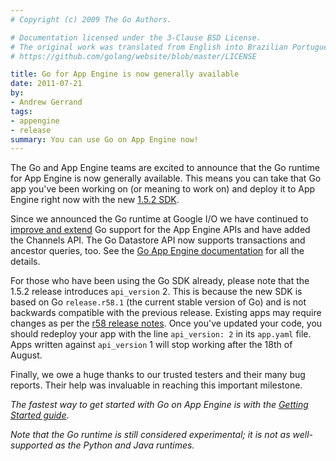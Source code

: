 ```yaml
---
# Copyright (c) 2009 The Go Authors.

# Documentation licensed under the 3-Clause BSD License.
# The original work was translated from English into Brazilian Portuguese.
# https://github.com/golang/website/blob/master/LICENSE

title: Go for App Engine is now generally available
date: 2011-07-21
by:
- Andrew Gerrand
tags:
- appengine
- release
summary: You can use Go on App Engine now!
---
```



The Go and App Engine teams are excited to announce that the Go runtime
for App Engine is now generally available.
This means you can take that Go app you've been working on (or meaning to
work on) and deploy it to App Engine right now with the new [1.5.2 SDK](http://code.google.com/appengine/downloads.html).

Since we announced the Go runtime at Google I/O we have continued to [improve and extend](http://code.google.com/p/googleappengine/wiki/SdkForGoReleaseNotes)
Go support for the App Engine APIs and have added the Channels API.
The Go Datastore API now supports transactions and ancestor queries, too.
See the [Go App Engine documentation](https://code.google.com/appengine/docs/go/)
for all the details.

For those who have been using the Go SDK already,
please note that the 1.5.2 release introduces `api_version` 2.
This is because the new SDK is based on Go `release.r58.1` (the current
stable version of Go) and is not backwards compatible with the previous release.
Existing apps may require changes as per the [r58 release notes](/doc/devel/release.html#r58).
Once you've updated your code, you should redeploy your app with the line
`api_version: 2` in its `app.yaml` file.
Apps written against `api_version` 1 will stop working after the 18th of August.

Finally, we owe a huge thanks to our trusted testers and their many bug reports.
Their help was invaluable in reaching this important milestone.

_The fastest way to get started with Go on App Engine is with the_ [_Getting Started guide_](http://code.google.com/appengine/docs/go/gettingstarted/).

_Note that the Go runtime is still considered experimental; it is not as well-supported as the Python and Java runtimes._

